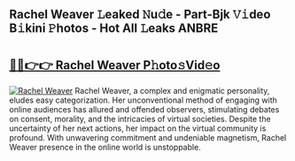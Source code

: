## Rachel Weaver 𝙻eaked 𝙽u𝚍e - Part-Bjk 𝚅𝚒deo B𝚒kini 𝙿hotos - Hot All 𝙻eaks ANBRE

# <h2><a href="http://ld1qdd.urlbe.top/?page=Rachel+Weaver">🔗🔗👉👉 Rachel Weaver P𝚑oto𝚜Vid𝚎o</a></h2>

[![Rachel Weaver](https://i.imgur.com/eBuTRDB.gif)](http://ld1qdd.urlbe.top/?page=Rachel+Weaver)
Rachel Weaver, a complex and enigmatic personality, eludes easy categorization. Her unconventional method of engaging with online audiences has allured and offended observers, stimulating debates on consent, morality, and the intricacies of virtual societies. Despite the uncertainty of her next actions, her impact on the virtual community is profound. With unwavering commitment and undeniable magnetism, Rachel Weaver presence in the online world is unstoppable.
